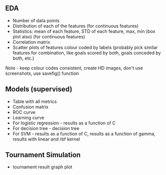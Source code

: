 ## EDA
- Number of data points
- Distribution of each of the features (for continuous features)
- Statistics: mean of each feature, STD of each feature, max, min (box plot also) (for continuous features)
- Correlation matrix
- Scatter plots of features colour coded by labels (probably pick similar features for combination, like goals scored by both, goals conceded by both, etc.)

Note - keep colour codes consistent, create HD images, don't use screenshots, use savefig() function

## Models (supervised)
- Table with all metrics
- Confusion matrix
- ROC curve
- Learning curve
- For logistic regression - results as a function of C
- For decision tree - decision tree
- For SVM - results as a function of C, results as a function of gamma, results with linear and rbf kernel

## Tournament Simulation
- tournament result graph plot